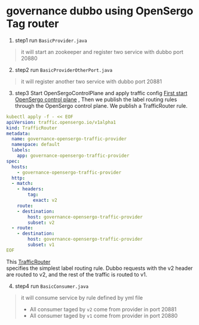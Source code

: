 # governance dubbo using OpenSergo Tag router
1. step1 run `BasicProvider.java`

> it will start an zookeeper and register two service with dubbo port 20880
2. step2 run `BasicProviderOtherPort.java`
> it will register another two service with dubbo port 20881
3. step3 Start OpenSergoControlPlane and apply traffic config
[First start OpenSergo control plane](https://opensergo.io/docs/quick-start/opensergo-control-plane/) , Then we publish the label routing rules through the OpenSergo control plane. We publish a TrafficRouter rule.
```YAML
kubectl apply -f - << EOF
apiVersion: traffic.opensergo.io/v1alpha1
kind: TrafficRouter
metadata:
  name: governance-opensergo-traffic-provider
  namespace: default
  labels:
    app: governance-opensergo-traffic-provider
spec:
  hosts:
    - governance-opensergo-traffic-provider
  http:
  - match:
    - headers:
        tag:
          exact: v2
    route:
    - destination:
        host: governance-opensergo-traffic-provider
        subset: v2
  - route:
    - destination:
        host: governance-opensergo-traffic-provider
        subset: v1
EOF
```
This [TrafficRouter](https://github.com/opensergo/opensergo-specification/blob/main/specification/en/traffic-routing.md)  
specifies the simplest label routing rule. Dubbo requests with the v2 header are routed to v2, and the rest of the traffic is routed to v1.

4. step4 run `BasicConsumer.java`
>  it will consume service by rule defined by yml file
> * All consumer taged by `v2` come from provider in port 20881
> * All consumer taged by `v1` come from provider in port 20880